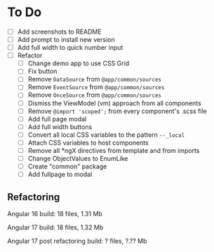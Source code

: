 # To Do
- [ ] Add screenshots to README
- [ ] Add prompt to install new version
- [ ] Add full width to quick number input
- [ ] Refactor
  - [ ] Change demo app to use CSS Grid
  - [ ] Fix button
  - [ ] Remove `DataSource` from `@app/common/sources`
  - [ ] Remove `EventSource` from `@app/common/sources`
  - [ ] Remove `OnceSource` from `@app/common/sources`
  - [ ] Dismiss the ViewModel (vm) approach from all components
  - [ ] Remove `@import 'scoped';` from every component's .scss file
  - [ ] Add full page modal
  - [ ] Add full width buttons
  - [ ] Convert all local CSS variables to the pattern `--_local`
  - [ ] Attach CSS variables to host components
  - [ ] Remove all *ngX directives from template and from imports
  - [ ] Change ObjectValues to EnumLike
  - [ ] Create "common" package
  - [ ] Add fullpage to modal

## Refactoring
Angular 16
build: 18 files, 1.31 Mb

Angular 17
build: 18 files, 1.32 Mb

Angular 17 post refactoring
build: ? files, ?.?? Mb
